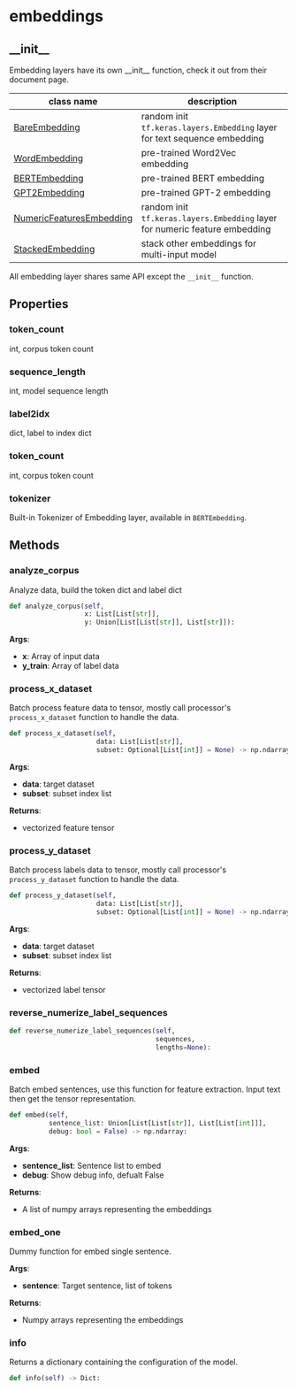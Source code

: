 # embeddings

## \_\_init\_\_

Embedding layers have its own \_\_init\_\_ function, check it out from their document page.

| class name                                                              | description                                                                 |
| ----------------------------------------------------------------------- | --------------------------------------------------------------------------- |
| [BareEmbedding](../embeddings/bare-embedding.md)                        | random init `tf.keras.layers.Embedding` layer for text sequence embedding   |
| [WordEmbedding](../embeddings/word-embedding.md)                        | pre-trained Word2Vec embedding                                              |
| [BERTEmbedding](../embeddings/bert-embedding.md)                        | pre-trained BERT embedding                                                  |
| [GPT2Embedding](../embeddings/gpt2-embedding.md)                        | pre-trained GPT-2 embedding                                                 |
| [NumericFeaturesEmbedding](../embeddings/numeric-features-embedding.md) | random init `tf.keras.layers.Embedding` layer for numeric feature embedding |
| [StackedEmbedding](../embeddings/stacked-embeddingmd)                   | stack other embeddings for multi-input model                                |

All embedding layer shares same API except the `__init__` function.

## Properties

### token_count

int, corpus token count

### sequence_length

int, model sequence length

### label2idx

dict, label to index dict

### token_count

int, corpus token count

### tokenizer

Built-in Tokenizer of Embedding layer, available in `BERTEmbedding`.

## Methods

### analyze_corpus

Analyze data, build the token dict and label dict

```python
def analyze_corpus(self,
                   x: List[List[str]],
                   y: Union[List[List[str]], List[str]]):
```

__Args__:

- **x**: Array of input data
- **y_train**: Array of label data

### process\_x\_dataset

Batch process feature data to tensor, mostly call processor's `process_x_dataset` function to handle the data.

```python
def process_x_dataset(self,
                      data: List[List[str]],
                      subset: Optional[List[int]] = None) -> np.ndarray:
```

__Args__:

- **data**: target dataset
- **subset**: subset index list

__Returns__:

- vectorized feature tensor

### process\_y\_dataset

Batch process labels data to tensor, mostly call processor's `process_y_dataset` function to handle the data.

```python
def process_y_dataset(self,
                      data: List[List[str]],
                      subset: Optional[List[int]] = None) -> np.ndarray:
```

__Args__:

- **data**: target dataset
- **subset**: subset index list

__Returns__:

- vectorized label tensor

### reverse\_numerize\_label\_sequences

```python
def reverse_numerize_label_sequences(self,
                                     sequences,
                                     lengths=None):
```

### embed

Batch embed sentences, use this function for feature extraction. Input text then get the tensor representation.

```python
def embed(self,
          sentence_list: Union[List[List[str]], List[List[int]]],
          debug: bool = False) -> np.ndarray:
```

__Args__:

- **sentence_list**: Sentence list to embed
- **debug**: Show debug info, defualt False

__Returns__:

- A list of numpy arrays representing the embeddings

### embed_one

Dummy function for embed single sentence.

__Args__:

- **sentence**: Target sentence, list of tokens

__Returns__:

- Numpy arrays representing the embeddings

### info

Returns a dictionary containing the configuration of the model.

```python
def info(self) -> Dict:
```
